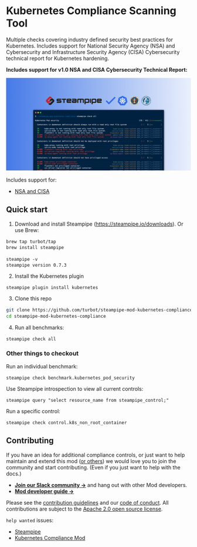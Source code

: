 # Kubernetes Compliance Scanning Tool

Multiple checks covering industry defined security best practices for Kubernetes. Includes support for National Security Agency (NSA) and Cybersecurity and Infrastructure Security Agency (CISA) Cybersecurity technical report for Kubernetes hardening.

**Includes support for v1.0 NSA and CISA Cybersecurity Technical Report:**

![image](https://raw.githubusercontent.com/turbot/steampipe-mod-kubernetes-compliance/main/docs/kubernetes-compliance-mod-console.png)

Includes support for:

- [NSA and CISA](https://media.defense.gov/2021/Aug/03/2002820425/-1/-1/1/CTR_KUBERNETES%20HARDENING%20GUIDANCE.PDF)

## Quick start

1. Download and install Steampipe (https://steampipe.io/downloads). Or use Brew:

```shell
brew tap turbot/tap
brew install steampipe

steampipe -v
steampipe version 0.7.3
```

2. Install the Kubernetes plugin

```shell
steampipe plugin install kubernetes
```

3. Clone this repo

```sh
git clone https://github.com/turbot/steampipe-mod-kubernetes-compliance.git
cd steampipe-mod-kubernetes-compliance
```

4. Run all benchmarks:

```shell
steampipe check all
```

### Other things to checkout

Run an individual benchmark:

```shell
steampipe check benchmark.kubernetes_pod_security
```

Use Steampipe introspection to view all current controls:

```
steampipe query "select resource_name from steampipe_control;"
```

Run a specific control:

```shell
steampipe check control.k8s_non_root_container
```

## Contributing

If you have an idea for additional compliance controls, or just want to help maintain and extend this mod ([or others](https://github.com/topics/steampipe-mod)) we would love you to join the community and start contributing. (Even if you just want to help with the docs.)

- **[Join our Slack community →](https://join.slack.com/t/steampipe/shared_invite/zt-oij778tv-lYyRTWOTMQYBVAbtPSWs3g)** and hang out with other Mod developers.
- **[Mod developer guide →](https://steampipe.io/docs/using-steampipe/writing-controls)**

Please see the [contribution guidelines](https://github.com/turbot/steampipe/blob/main/CONTRIBUTING.md) and our [code of conduct](https://github.com/turbot/steampipe/blob/main/CODE_OF_CONDUCT.md). All contributions are subject to the [Apache 2.0 open source license](https://github.com/turbot/steampipe-mod-kubernetes-compliance/blob/main/LICENSE).

`help wanted` issues:

- [Steampipe](https://github.com/turbot/steampipe/labels/help%20wanted)
- [Kubernetes Compliance Mod](https://github.com/turbot/steampipe-mod-kubernetes-compliance/labels/help%20wanted)
